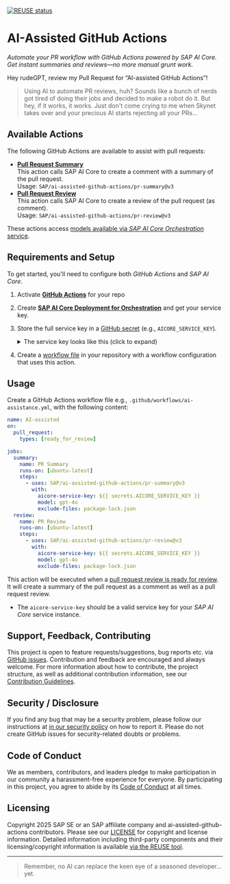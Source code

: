 [![REUSE status](https://api.reuse.software/badge/github.com/SAP/ai-assisted-github-actions)](https://api.reuse.software/info/github.com/SAP/ai-assisted-github-actions)

# AI-Assisted GitHub Actions

_Automate your PR workflow with GitHub Actions powered by SAP AI Core. Get instant summaries and reviews—no more manual grunt work._

Hey rudeGPT, review my Pull Request for “AI-assisted GitHub Actions”!

> Using AI to automate PR reviews, huh? Sounds like a bunch of nerds got tired of doing their jobs and decided to make a robot do it. But hey, if it works, it works. Just don't come crying to me when Skynet takes over and your precious AI starts rejecting all your PRs...

## Available Actions

The following GitHub Actions are available to assist with pull requests:

- **[Pull Request Summary](pr-summary)**  
  This action calls SAP AI Core to create a comment with a summary of the pull request.  
  Usage: `SAP/ai-assisted-github-actions/pr-summary@v3`
- **[Pull Request Review](pr-review)**  
  This action calls SAP AI Core to create a review of the pull request (as comment).  
  Usage: `SAP/ai-assisted-github-actions/pr-review@v3`

These actions access [models available via _SAP AI Core Orchestration_ service](https://help.sap.com/docs/sap-ai-core/sap-ai-core-service-guide/model-configuration).

## Requirements and Setup

To get started, you'll need to configure both _GitHub Actions_ and _SAP AI Core_.

1.  Activate **[GitHub Actions](https://github.com/features/actions)** for your repo

2.  Create **[SAP AI Core Deployment for Orchestration](https://help.sap.com/docs/sap-ai-core/sap-ai-core-service-guide/create-deployment-for-generative-ai-model-in-sap-ai-core)** and get your service key.

3.  Store the full service key in a [GitHub secret](https://docs.github.com/en/actions/security-for-github-actions/security-guides/using-secrets-in-github-actions#creating-secrets-for-a-repository) (e.g., `AICORE_SERVICE_KEY`).

    <details>
       <summary>The service key looks like this (click to expand)</summary>

    ```json
    {
      "serviceurls": {
        "AI_API_URL": "..."
      },
      "appname": "...",
      "clientid": "...",
      "clientsecret": "...",
      "identityzone": "...",
      "identityzoneid": "...",
      "url": "..."
    }
    ```

    </details>

4.  Create a [workflow file](https://docs.github.com/de/actions/get-started/quickstart) in your repository with a workflow configuration that uses this action.

## Usage

Create a GitHub Actions workflow file e.g., `.github/workflows/ai-assistance.yml`, with the following content:

```yaml
name: AI-assisted
on:
  pull_request:
    types: [ready_for_review]

jobs:
  summary:
    name: PR Summary
    runs-on: [ubuntu-latest]
    steps:
      - uses: SAP/ai-assisted-github-actions/pr-summary@v3
        with:
          aicore-service-key: ${{ secrets.AICORE_SERVICE_KEY }}
          model: gpt-4o
          exclude-files: package-lock.json
  review:
    name: PR Review
    runs-on: [ubuntu-latest]
    steps:
      - uses: SAP/ai-assisted-github-actions/pr-review@v3
        with:
          aicore-service-key: ${{ secrets.AICORE_SERVICE_KEY }}
          model: gpt-4o
          exclude-files: package-lock.json
```

This action will be executed when a
[pull request review is ready for review](https://docs.github.com/en/actions/using-workflows/events-that-trigger-workflows#pull_request). It will create a
summary of the pull request as a comment as well as a pull request review.

- The `aicore-service-key` should be a valid service key for your _SAP AI Core_ service instance.

## Support, Feedback, Contributing

This project is open to feature requests/suggestions, bug reports etc. via [GitHub issues](https://github.com/SAP/ai-assisted-github-actions/issues). Contribution and feedback are encouraged and always welcome. For more information about how to contribute, the project structure, as well as additional contribution information, see our [Contribution Guidelines](CONTRIBUTING.md).

## Security / Disclosure

If you find any bug that may be a security problem, please follow our instructions at [in our security policy](https://github.com/SAP/ai-assisted-github-actions/security/policy) on how to report it. Please do not create GitHub issues for security-related doubts or problems.

## Code of Conduct

We as members, contributors, and leaders pledge to make participation in our community a harassment-free experience for everyone. By participating in this project, you agree to abide by its [Code of Conduct](https://github.com/SAP/.github/blob/main/CODE_OF_CONDUCT.md) at all times.

## Licensing

Copyright 2025 SAP SE or an SAP affiliate company and ai-assisted-github-actions contributors. Please see our [LICENSE](LICENSE) for copyright and license information. Detailed information including third-party components and their licensing/copyright information is available [via the REUSE tool](https://api.reuse.software/info/github.com/SAP/ai-assisted-github-actions).

---

> Remember, no AI can replace the keen eye of a seasoned developer... yet.
